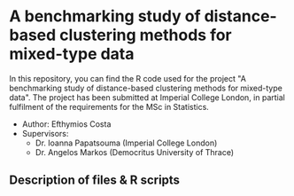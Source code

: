 # A benchmarking study of distance-based clustering methods for mixed-type data

In this repository, you can find the R code used for the project "A benchmarking study of distance-based clustering methods for mixed-type data". The project has been submitted at Imperial College London, in partial fulfilment of the requirements for the MSc in Statistics.

* Author: Efthymios Costa
* Supervisors:
  * Dr. Ioanna Papatsouma (Imperial College London)
  * Dr. Angelos Markos (Democritus University of Thrace)

## Description of files & R scripts
